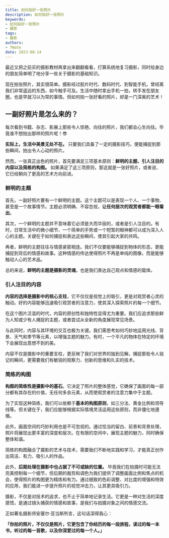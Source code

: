 ```yaml
---
title: 如何拍好一张照片
description: 如何拍好一张照片
keywords:
- 如何拍好一张照片
- 摄影
tags: 
- 摄影
authors:
- 7Wate
date: 2023-08-14
---
```


最近又把之前买的摄影教材再拿出来翻翻看看，打算系统地复习摄影，同时给身边的朋友简单明了地分享一些关于摄影的基础知识。

现在拍张照片，其实很简单。摄影经过胶片时代、数码时代、到智能手机，曾经离我们非常遥远的东西，如今触手可及。生活中随时拿出手机一拍，转手发在朋友圈，也是早就习以为常的事情。但如何拍一张好看的照片，却是一门深奥的艺术！

## 一副好照片是怎么来的？

每次看到书籍、杂志、影展上那些令人惊艳、向往的照片，我们都会心生向往。毕竟谁不想拍出那样的照片呢！😎

**实际上，生活中美景无处不在。** 只要我们具备了一定的摄影技巧，便能捕捉到那些瞬间，拍出令人心动的照片。

然而，一张真正出色的照片，首先要满足三项基本原则：**鲜明的主题、引人注目的内容以及简练的构图。** 如果满足了这三项原则，那这就是一张好照片，或者说、它已经朝向了更高的艺术方向前进。

### 鲜明的主题

首先，一副好照片要有一个鲜明的主题。这个主题可以是表现一个人、一个事物、甚至是一个故事情节。主题必须明确、不容忽视，**让任何层次的观赏者都能一眼看出**。

其次，一个鲜明的主题并不意味着它必须是大而华丽的，或者是引人注目的。有时，日常生活中的微小细节、一个简单的手势或一个短暂的眼神都可以成为深入人心的主题。关键在于如何捕捉和表达这些瞬间，使其引起大家的共鸣。

再者，鲜明的主题往往与情感紧密相连。我们不仅要能够捕捉到物体的形态，更能捕捉到背后的情感和故事。这种情感的传达使得照片不再是单纯的图像，而是能够触动人心的艺术品。

总的来说，**鲜明的主题是摄影的灵魂**，也是我们表达自己观点和情感的载体。

### 引人注目的内容

**内容的选择是摄影中的核心支柱**，它不仅仅是视觉上的吸引，更是对观赏者心灵的触动。好的内容能够迅速吸引观赏者的注意力，使其深入探索照片的每一个细节。

在这个图片泛滥的时代，内容的原创性和独特性显得尤为重要。我们应追求那些鲜为人知或少有人捕捉的主题，或者尝试从全新的角度展现常见场景。

与此同时，内容与其环境的交互也极为关键。我们需思考如何巧妙地运用光线、背景、天气和季节等元素，以增强主题的魅力。有时，一个平凡的物体在特定的环境下会展现出意想不到的美。

内容不仅是摄影中的重要支柱，更反映了我们对世界的独到见解。捕捉那些令人铭记的瞬间，更需要我们有敏锐的观察力、创新的思维和扎实的技术。

### 简练的构图

**构图的简练性是摄影中的基石**。它决定了照片的整体感觉，它确保了画面的每一部分都有其存在的价值，无任何多余元素，从而使观赏者的注意力集中于主题。

为了实现这种简练，我们可以依赖于**基本的构图原则**，如三分法、黄金比例和领导线等。但关键在于，我们应能够根据实际情境灵活运用这些原则，而非僵化地遵循。

此外，画面空间的巧妙利用也是不可忽视的。通过恰当的留白、前景和背景处理，照片将展现出更丰富的深度和层次。在有限的空间中，展现主题的魅力，同时确保整体和谐。

简练的构图融合了摄影的艺术与技术，需要我们不断地实践和学习，才能真正创作出简洁、有力、吸引人的作品。

此外，**后期处理在摄影中也占据了不可或缺的位置。** 毕竟我们在拍摄时可能无法完美控制每一个细节，但后期的裁剪和调色为我们提供了调整画面比例和焦点的机会，使得照片的构图更为精炼和有力。通过细致的色彩调整、对比度的增强和特效的应用，我们能进一步提升照片的视觉冲击力，让其更具吸引力。

摄影，不仅是对技术的追求，也不止于简单地记录生活。它更是一种对生活的深度感悟，是通过镜头捕获的情感和故事，是我们与拍摄对象之间的情感交流。

正如著名摄影师安塞尔·亚当斯所言，这句话深得我心：

**「你拍的照片，不仅仅是照片，它更包含了你经历的每一段旅程，读过的每一本书，听过的每一首歌，以及你深爱过的每一个人。」**
